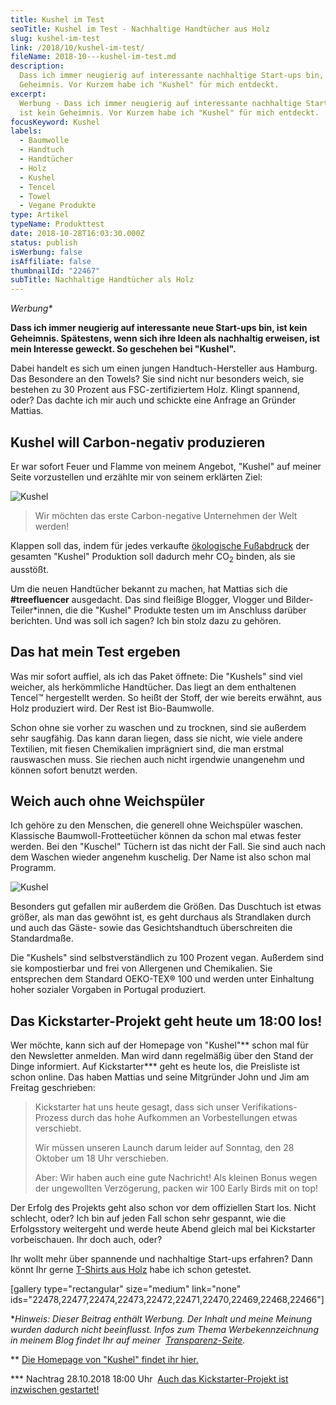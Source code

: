 ```yaml
---
title: Kushel im Test
seoTitle: Kushel im Test - Nachhaltige Handtücher aus Holz
slug: kushel-im-test
link: /2018/10/kushel-im-test/
fileName: 2018-10---kushel-im-test.md
description:
  Dass ich immer neugierig auf interessante nachhaltige Start-ups bin, ist kein
  Geheimnis. Vor Kurzem habe ich "Kushel" für mich entdeckt.
excerpt:
  Werbung - Dass ich immer neugierig auf interessante nachhaltige Start-ups bin,
  ist kein Geheimnis. Vor Kurzem habe ich "Kushel" für mich entdeckt.
focusKeyword: Kushel
labels:
  - Baumwolle
  - Handtuch
  - Handtücher
  - Holz
  - Kushel
  - Tencel
  - Towel
  - Vegane Produkte
type: Artikel
typeName: Produkttest
date: 2018-10-28T16:03:30.000Z
status: publish
isWerbung: false
isAffiliate: false
thumbnailId: "22467"
subTitle: Nachhaltige Handtücher als Holz
---
```


<em>Werbung\*</em>

<strong>Dass ich immer neugierig auf interessante neue Start-ups bin, ist kein
Geheimnis. Spätestens, wenn sich ihre Ideen als nachhaltig erweisen, ist mein
Interesse geweckt. So geschehen bei "Kushel".</strong>

Dabei handelt es sich um einen jungen Handtuch-Hersteller aus Hamburg. Das
Besondere an den Towels? Sie sind nicht nur besonders weich, sie bestehen zu 30
Prozent aus FSC-zertifiziertem Holz. Klingt spannend, oder? Das dachte ich mir
auch und schickte eine Anfrage an Gründer Mattias.

## Kushel will Carbon-negativ produzieren

Er war sofort Feuer und Flamme von meinem Angebot, "Kushel" auf meiner Seite
vorzustellen und erzählte mir von seinem erklärten Ziel:

![Kushel](https://cardamonchai.com/wp-content/uploads/2018/10/2018-10-28-kushell-027-400x668.jpg)

<div class="wp-block-image">
<figure class="alignright">
</div>

<blockquote class="wp-block-quote">Wir möchten das erste Carbon-negative Unternehmen der Welt werden!</blockquote>

Klappen soll das, indem für jedes verkaufte
[ökologische Fußabdruck](/2013/05/towel-day/) der gesamten "Kushel" Produktion
soll dadurch mehr CO<sub>2</sub> binden, als sie ausstößt.

Um die neuen Handtücher bekannt zu machen, hat Mattias sich die
<strong>#treefluencer</strong> ausgedacht. Das sind fleißige Blogger, Vlogger
und Bilder-Teiler\*innen, die die "Kushel" Produkte testen um im Anschluss
darüber berichten. Und was soll ich sagen? Ich bin stolz dazu zu gehören.

## Das hat mein Test ergeben

Was mir sofort auffiel, als ich das Paket öffnete: Die "Kushels" sind viel
weicher, als herkömmliche Handtücher. Das liegt an dem enthaltenen
Tencel™ hergestellt werden. So heißt der Stoff, der wie bereits erwähnt, aus
Holz produziert wird. Der Rest ist Bio-Baumwolle.

Schon ohne sie vorher zu waschen und zu trocknen, sind sie außerdem sehr
saugfähig. Das kann daran liegen, dass sie nicht, wie viele andere Textilien,
mit fiesen Chemikalien imprägniert sind, die man erstmal rauswaschen muss. Sie
riechen auch nicht irgendwie unangenehm und können sofort benutzt werden.

## Weich auch ohne Weichspüler

Ich gehöre zu den Menschen, die generell ohne Weichspüler waschen. Klassische
Baumwoll-Frotteetücher können da schon mal etwas fester werden. Bei den
"Kuschel" Tüchern ist das nicht der Fall. Sie sind auch nach dem Waschen wieder
angenehm kuschelig. Der Name ist also schon mal Programm.

![Kushel](https://cardamonchai.com/wp-content/uploads/2018/10/2018-10-28-kushell-029-400x651.jpg)

<div class="wp-block-image">
<figure class="alignright">
</div>

Besonders gut gefallen mir außerdem die Größen. Das Duschtuch ist etwas größer,
als man das gewöhnt ist, es geht durchaus als Strandlaken durch und auch das
Gäste- sowie das Gesichtshandtuch überschreiten die Standardmaße.

Die "Kushels" sind selbstverständlich zu 100 Prozent vegan. Außerdem sind sie
kompostierbar und frei von Allergenen und Chemikalien. Sie entsprechen dem
Standard OEKO-TEX® 100 und werden unter Einhaltung hoher sozialer Vorgaben in
Portugal produziert.

## Das Kickstarter-Projekt geht heute um 18:00 los!

Wer möchte, kann sich auf der Homepage von "Kushel"** schon mal für den
Newsletter anmelden. Man wird dann regelmäßig über den Stand der Dinge
informiert. Auf Kickstarter\*** geht es heute los, die Preisliste ist schon
online. Das haben Mattias und seine Mitgründer John und Jim am Freitag
geschrieben:

<blockquote class="wp-block-quote">Kickstarter hat uns heute gesagt, dass sich unser Verifikations-Prozess durch das hohe Aufkommen an Vorbestellungen etwas verschiebt.

Wir müssen unseren Launch darum leider auf Sonntag, den 28 Oktober um 18 Uhr
verschieben.

Aber: Wir haben auch eine gute Nachricht! Als kleinen Bonus wegen der
ungewollten Verzögerung, packen wir 100 Early Birds mit on top!</blockquote>

Der Erfolg des Projekts geht also schon vor dem offiziellen Start los. Nicht
schlecht, oder? Ich bin auf jeden Fall schon sehr gespannt, wie die Erfolgsstory
weitergeht und werde heute Abend gleich mal bei Kickstarter vorbeischauen. Ihr
doch auch, oder?

Ihr wollt mehr über spannende und nachhaltige Start-ups erfahren? Dann könnt Ihr
gerne [T-Shirts aus Holz](#newsletter) habe ich schon getestet.

[gallery type="rectangular" size="medium" link="none"
ids="22478,22477,22474,22473,22472,22471,22470,22469,22468,22466"]

\*<em>Hinweis: Dieser Beitrag enthält Werbung. Der Inhalt und meine Meinung
wurden dadurch nicht beeinflusst. Infos zum Thema Werbekennzeichnung in meinem
Blog findet Ihr auf meiner  [Transparenz-Seite](/werbung/). </em>

\*\* [Die Homepage von "Kushel" findet ihr hier.](https://www.kushel.de/)

\*\*\* Nachtrag 28.10.2018 18:00 Uhr 
[Auch das Kickstarter-Projekt ist inzwischen gestartet!](https://www.kickstarter.com/projects/kushel/kushel-the-towel-made-with-wood)
